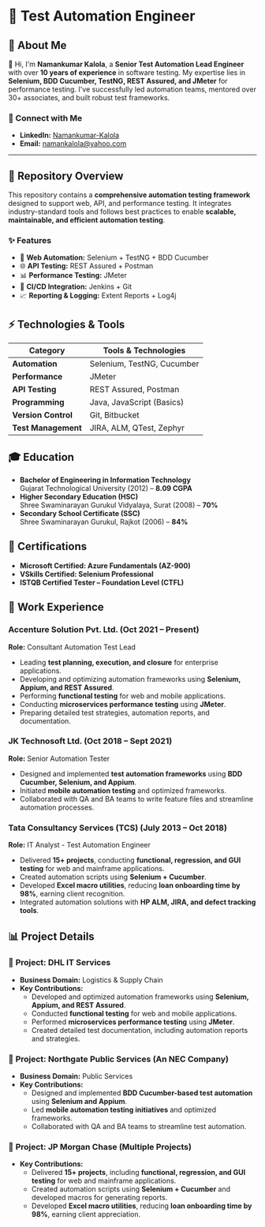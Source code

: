 # 🚀 Test Automation Engineer  

## 📌 About Me  
👋 Hi, I'm **Namankumar Kalola**, a **Senior Test Automation Lead Engineer** with over **10 years of experience** in software testing. My expertise lies in **Selenium, BDD Cucumber, TestNG, REST Assured, and JMeter** for performance testing. I've successfully led automation teams, mentored over 30+ associates, and built robust test frameworks.  

### 🔗 Connect with Me  
- **LinkedIn:** [Namankumar-Kalola](https://www.linkedin.com/in/namankumar-kalola-83648615/)  
- **Email:** [namankalola@yahoo.com](mailto:namankalola@yahoo.com)  

---

## 📂 Repository Overview  
This repository contains a **comprehensive automation testing framework** designed to support web, API, and performance testing. It integrates industry-standard tools and follows best practices to enable **scalable, maintainable, and efficient automation testing**.  

### ✨ Features  
- 🚀 **Web Automation:** Selenium + TestNG + BDD Cucumber  
- 🌐 **API Testing:** REST Assured + Postman  
- 📊 **Performance Testing:** JMeter  
- 🔄 **CI/CD Integration:** Jenkins + Git  
- 📈 **Reporting & Logging:** Extent Reports + Log4j  


## ⚡ Technologies & Tools  
| Category            | Tools & Technologies |
|--------------------|--------------------|
| **Automation**      | Selenium, TestNG, Cucumber |
| **Performance**     | JMeter |
| **API Testing**     | REST Assured, Postman |
| **Programming**     | Java, JavaScript (Basics) |
| **Version Control** | Git, Bitbucket |
| **Test Management** | JIRA, ALM, QTest, Zephyr |

## 🎓 Education  
- **Bachelor of Engineering in Information Technology**  
  Gujarat Technological University (2012) – **8.09 CGPA**  
- **Higher Secondary Education (HSC)**  
  Shree Swaminarayan Gurukul Vidyalaya, Surat (2008) – **70%**  
- **Secondary School Certificate (SSC)**  
  Shree Swaminarayan Gurukul, Rajkot (2006) – **84%**  

## 🏅 Certifications  
- **Microsoft Certified: Azure Fundamentals (AZ-900)**  
- **VSkills Certified: Selenium Professional**  
- **ISTQB Certified Tester – Foundation Level (CTFL)** 

## 💼 Work Experience  

### **Accenture Solution Pvt. Ltd.** (Oct 2021 – Present)  
**Role:** Consultant Automation Test Lead  
- Leading **test planning, execution, and closure** for enterprise applications.  
- Developing and optimizing automation frameworks using **Selenium, Appium, and REST Assured**.  
- Performing **functional testing** for web and mobile applications.  
- Conducting **microservices performance testing** using **JMeter**.  
- Preparing detailed test strategies, automation reports, and documentation.  

### **JK Technosoft Ltd.** (Oct 2018 – Sept 2021)  
**Role:** Senior Automation Tester  
- Designed and implemented **test automation frameworks** using **BDD Cucumber, Selenium, and Appium**.  
- Initiated **mobile automation testing** and optimized frameworks.  
- Collaborated with QA and BA teams to write feature files and streamline automation processes.  

### **Tata Consultancy Services (TCS)** (July 2013 – Oct 2018)  
**Role:** IT Analyst - Test Automation Engineer  
- Delivered **15+ projects**, conducting **functional, regression, and GUI testing** for web and mainframe applications.  
- Created automation scripts using **Selenium + Cucumber**.  
- Developed **Excel macro utilities**, reducing **loan onboarding time by 98%**, earning client recognition.  
- Integrated automation solutions with **HP ALM, JIRA, and defect tracking tools**.  

## 📊 Project Details  

### 📌 **Project: DHL IT Services**  
- **Business Domain:** Logistics & Supply Chain  
- **Key Contributions:**  
  - Developed and optimized automation frameworks using **Selenium, Appium, and REST Assured**.  
  - Conducted **functional testing** for web and mobile applications.  
  - Performed **microservices performance testing** using **JMeter**.  
  - Created detailed test documentation, including automation reports and strategies.  

### 📌 **Project: Northgate Public Services (An NEC Company)**  
- **Business Domain:** Public Services  
- **Key Contributions:**  
  - Designed and implemented **BDD Cucumber-based test automation** using **Selenium and Appium**.  
  - Led **mobile automation testing initiatives** and optimized frameworks.  
  - Collaborated with QA and BA teams to streamline test automation.  

### 📌 **Project: JP Morgan Chase (Multiple Projects)**  
- **Key Contributions:**  
  - Delivered **15+ projects**, including **functional, regression, and GUI testing** for web and mainframe applications.  
  - Created automation scripts using **Selenium + Cucumber** and developed macros for generating reports.  
  - Developed **Excel macro utilities**, reducing **loan onboarding time by 98%**, earning client appreciation.  
